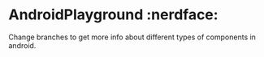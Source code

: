 # AndroidPlayground :nerdface:

Change branches to get more info about different types of components in android.
